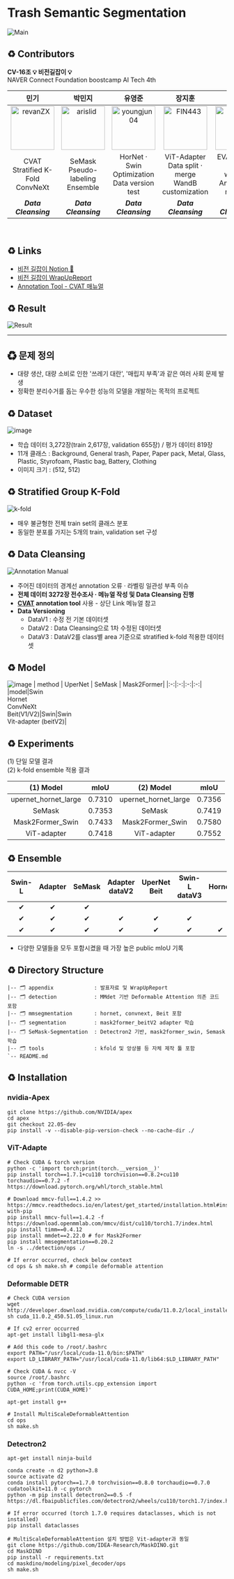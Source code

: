 # **Trash Semantic Segmentation**
![Main](https://user-images.githubusercontent.com/103131249/214529354-7e0b606b-ef42-41e5-b19b-431af85a9516.png)

## ♻ **Contributors**

**CV-16조 💡 비전길잡이 💡**</br>NAVER Connect Foundation boostcamp AI Tech 4th

|민기|박민지|유영준|장지훈|최동혁|
|:----:|:----:|:----:|:---:|:---:|
|[<img alt="revanZX" src="https://avatars.githubusercontent.com/u/25689849?v=4&s=100" width="100">](https://github.com/revanZX)|[<img alt="arislid" src="https://avatars.githubusercontent.com/u/46767966?v=4&s=100" width="100">](https://github.com/arislid)|[<img alt="youngjun04" src="https://avatars.githubusercontent.com/u/113173095?v=4&s=100" width="100">](https://github.com/youngjun04)|[<img alt="FIN443" src="https://avatars.githubusercontent.com/u/70796031?v=4&s=100" width="100">](https://github.com/FIN443)|[<img alt="choipp" src="https://avatars.githubusercontent.com/u/103131249?v=4&s=117" width="100">](https://github.com/choipp)|
|CVAT</br>Stratified K-Fold</br>ConvNeXt| SeMask</br>Pseudo-labeling</br>Ensemble | HorNet · Swin</br>Optimization</br>Data version test | ViT-Adapter</br>Data split · merge</br>WandB customization| EVA · DiNAT</br>Class weights</br>Annotation manual|
|***Data</br>Cleansing***|***Data</br>Cleansing***|***Data</br>Cleansing***|***Data</br>Cleansing***|***Data</br>Cleansing***|
</br>

## ♻ **Links**

- [비전 길잡이 Notion 📝](https://vision-pathfinder.notion.site/Segmentation-3149d54760e1403c84ba094d7735a2af)
- [비전 길잡이 WrapUpReport](./appendix/)
- [Annotation Tool - CVAT 매뉴얼](https://iot-meets-ai.notion.site/CVAT-516e44b823f34280aed3b50d4aaebcab)

## ♻ **Result**

![Result](https://user-images.githubusercontent.com/103131249/214524350-2d7bc75b-bb26-41a8-9f82-67841bbc68d9.png)

---

## ♻ **문제 정의**
- 대량 생산, 대량 소비로 인한 '쓰레기 대란', '매립지 부족'과 같은 여러 사회 문제 발생
- 정확한 분리수거를 돕는 우수한 성능의 모델을 개발하는 목적의 프로젝트

## ♻ **Dataset**

![image](https://user-images.githubusercontent.com/113173095/214522741-32cbdcdd-2587-47c5-80c8-52b3c1866d3a.png)

- 학습 데이터 3,272장(train 2,617장, validation 655장) / 평가 데이터 819장
- 11개 클래스 : Background, General trash, Paper, Paper pack, Metal, Glass, Plastic,
Styrofoam, Plastic bag, Battery, Clothing
- 이미지 크기 : (512, 512)

## ♻ **Stratified Group K-Fold**

![k-fold](https://user-images.githubusercontent.com/113173095/214523254-3e2f8093-b4e8-4f13-876c-52c7b1289c73.png)

- 매우 불균형한 전체 train set의 클래스 분포
- 동일한 분포를 가지는 5개의 train, validation set 구성

## ♻ **Data Cleansing**

![Annotation Manual](https://user-images.githubusercontent.com/103131249/214528789-16cb5030-34b0-4d59-b65c-ee605fa9ebdd.png)

- 주어진 데이터의 경계선 annotation 오류 · 라벨링 일관성 부족 이슈
- **전체 데이터 3272장 전수조사 · 메뉴얼 작성 및 Data Cleansing 진행**
- **[CVAT](https://github.com/opencv/cvat) annotation tool** 사용 - 상단 Link 메뉴얼 참고
- **Data Versioning**
    - DataV1 : 수정 전 기본 데이터셋
    - DataV2 : Data Cleansing으로 1차 수정된 데이터셋
    - DataV3 : DataV2를 class별  area 기준으로 stratified k-fold 적용한 데이터셋

## ♻ **Model**

![image](https://user-images.githubusercontent.com/103131249/214537394-c87dbf48-7e6a-4886-b7a2-63a65def29ee.png)
| method | UperNet | SeMask | Mask2Former|
|:-:|:-:|:-:|:-:|
|model|Swin</br>Hornet</br>ConvNeXt</br>Beit(V1/V2)|Swin|Swin</br>Vit-adapter (beitV2)|

## ♻ **Experiments**

(1) 단일 모델 결과</br>
(2) k-fold ensemble 적용 결과

|      (1) Model       |  mIoU  |      (2) Model       |  mIoU  |
| :------------------: | :----: | :------------------: | :----: |
| upernet_hornet_large | 0.7310 | upernet_hornet_large | 0.7356 |
|        SeMask        | 0.7353 |        SeMask        | 0.7419 |
|   Mask2Former_Swin   | 0.7433 |   Mask2Former_Swin   | 0.7580 |
|     ViT-adapter      | 0.7418 |     ViT-adapter      | 0.7552 |


## ♻ **Ensemble**

|Swin-L|Adapter|SeMask|Adapter</br>dataV2|UperNet</br>Beit|Swin-L</br>dataV3|Hornet|Public</br>mIoU|
|:-:|:-:|:-:|:-:|:-:|:-:|:-:|:-:|
|✔︎|✔︎|✔︎|||||0.7716|
|✔︎|✔︎|✔︎|✔︎|✔︎|✔︎||0.7810|
|✔︎|✔︎|✔︎|✔︎|✔︎|✔︎|✔︎|**0.7828**|
- 다양한 모델들을 모두 포함시켰을 때 가장 높은 public mIoU 기록


## ♻ **Directory Structure**

```
|-- 🗂 appendix             : 발표자료 및 WrapUpReport
|-- 🗂 detection            : MMdet 기반 Deformable Attention 의존 코드 포함
|-- 🗂 mmsegmentation       : hornet, convnext, Beit 포함
|-- 🗂 segmentation         : mask2former_beitV2 adapter 학습
|-- 🗂 SeMask-Segmentation  : Detectron2 기반, mask2former_swin, Semask 학습
|-- 🗂 tools                : kfold 및 앙상블 등 자체 제작 툴 포함
`-- README.md
```

## ♻ **Installation**

### **nvidia-Apex**

```
git clone https://github.com/NVIDIA/apex
cd apex
git checkout 22.05-dev
pip install -v --disable-pip-version-check --no-cache-dir ./
```

### **ViT-Adapte**

```
# Check CUDA & torch version
python -c 'import torch;print(torch.__version__)'
pip install torch==1.7.1+cu110 torchvision==0.8.2+cu110 torchaudio==0.7.2 -f https://download.pytorch.org/whl/torch_stable.html

# Download mmcv-full==1.4.2 >> https://mmcv.readthedocs.io/en/latest/get_started/installation.html#install-with-pip
pip install mmcv-full==1.4.2 -f https://download.openmmlab.com/mmcv/dist/cu110/torch1.7/index.html
pip install timm==0.4.12
pip install mmdet==2.22.0 # for Mask2Former
pip install mmsegmentation==0.20.2
ln -s ../detection/ops ./

# If error occurred, check below context
cd ops & sh make.sh # compile deformable attention
```

### **Deformable DETR**

```
# Check CUDA version
wget http://developer.download.nvidia.com/compute/cuda/11.0.2/local_installers/cuda_11.0.2_450.51.05_linux.run
sh cuda_11.0.2_450.51.05_linux.run

# If cv2 error occurred
apt-get install libgl1-mesa-glx

# Add this code to /root/.bashrc
export PATH="/usr/local/cuda-11.0/bin:$PATH"
export LD_LIBRARY_PATH="/usr/local/cuda-11.0/lib64:$LD_LIBRARY_PATH"

# Check CUDA & nvcc -V
source /root/.bashrc
python -c 'from torch.utils.cpp_extension import CUDA_HOME;print(CUDA_HOME)'

apt-get install g++

# Install MultiScaleDeformableAttention
cd ops
sh make.sh
```

### **Detectron2**

```
apt-get install ninja-build

conda create -n d2 python=3.8
source activate d2
conda install pytorch==1.7.0 torchvision==0.8.0 torchaudio==0.7.0 cudatoolkit=11.0 -c pytorch
python -m pip install detectron2==0.5 -f https://dl.fbaipublicfiles.com/detectron2/wheels/cu110/torch1.7/index.html

# If error occurred (torch 1.7.0 requires dataclasses, which is not installed)
pip install dataclasses

# MultiScaleDeformableAttention 설치 방법은 Vit-adapter과 동일
git clone https://github.com/IDEA-Research/MaskDINO.git
cd MaskDINO
pip install -r requirements.txt
cd maskdino/modeling/pixel_decoder/ops
sh make.sh
```